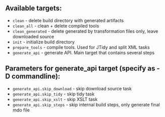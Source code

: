 Available targets:
------------------------------------------------------------
* `clean`           - delete build directory with generated artifacts
* `clean_all`       - clean + delete compiled tools
* `clean_generated` - delete generated by transformation files only, leave downloaded source
* `init`            - initialize build directory
* `prepare_tools`   - compile tools. Used for JTidy and split XML tasks
* `generate_api`    - generate API. Main target that contains several steps

Parameters for generate_api target (specify as -D commandline):
------------------------------------------------------------
* `generate_api.skip_download` - skip download source task
* `generate_api.skip_tidy`     - skip tidy task
* `generate_api.skip_xslt`     - skip XSLT task
* `generate_api.skip_steps`    - skip internal build steps, only generate final mdo file